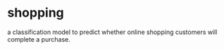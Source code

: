 # shopping
a classification model to predict whether online shopping customers will complete a purchase.
